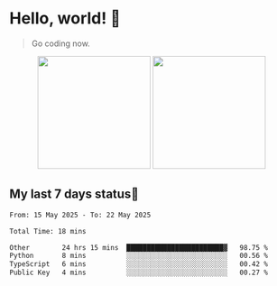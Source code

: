 # Hello, world! 🥰
> Go coding now.

<div align="center">
<div><img src="https://github-readme-stats.vercel.app/api?username=Xrondev&count_private=true" height="200px"/> <img src="https://github-readme-stats.vercel.app/api/top-langs/?username=Xrondev" height="200px"/></div>
</div>
<div align="center"></div>  

## My last 7 days status🧐

<!--START_SECTION:waka-->

```txt
From: 15 May 2025 - To: 22 May 2025

Total Time: 18 mins

Other        24 hrs 15 mins  ████████████████████████▓   98.75 %
Python       8 mins          ░░░░░░░░░░░░░░░░░░░░░░░░░   00.56 %
TypeScript   6 mins          ░░░░░░░░░░░░░░░░░░░░░░░░░   00.42 %
Public Key   4 mins          ░░░░░░░░░░░░░░░░░░░░░░░░░   00.27 %
```

<!--END_SECTION:waka-->
